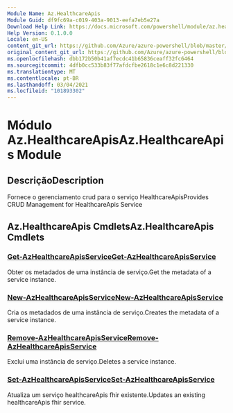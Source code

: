 ```yaml
---
Module Name: Az.HealthcareApis
Module Guid: df9fc69a-c019-403a-9013-eefa7eb5e27a
Download Help Link: https://docs.microsoft.com/powershell/module/az.healthcareapis
Help Version: 0.1.0.0
Locale: en-US
content_git_url: https://github.com/Azure/azure-powershell/blob/master/src/HealthcareApis/HealthcareApis/help/Az.HealthcareApis.md
original_content_git_url: https://github.com/Azure/azure-powershell/blob/master/src/HealthcareApis/HealthcareApis/help/Az.HealthcareApis.md
ms.openlocfilehash: dbb172b50b41af7ecdc41b65836ceaff32fc6464
ms.sourcegitcommit: 4dfb0cc533b83f77afdcfbe2618c1e6c8d221330
ms.translationtype: MT
ms.contentlocale: pt-BR
ms.lasthandoff: 03/04/2021
ms.locfileid: "101893302"
---
```

# <span data-ttu-id="15f55-101">Módulo Az.HealthcareApis</span><span class="sxs-lookup"><span data-stu-id="15f55-101">Az.HealthcareApis Module</span></span>
## <span data-ttu-id="15f55-102">Descrição</span><span class="sxs-lookup"><span data-stu-id="15f55-102">Description</span></span>
<span data-ttu-id="15f55-103">Fornece o gerenciamento crud para o serviço HealthcareApis</span><span class="sxs-lookup"><span data-stu-id="15f55-103">Provides CRUD Management for HealthcareApis Service</span></span>

## <span data-ttu-id="15f55-104">Az.HealthcareApis Cmdlets</span><span class="sxs-lookup"><span data-stu-id="15f55-104">Az.HealthcareApis Cmdlets</span></span>
### [<span data-ttu-id="15f55-105">Get-AzHealthcareApisService</span><span class="sxs-lookup"><span data-stu-id="15f55-105">Get-AzHealthcareApisService</span></span>](Get-AzHealthcareApisService.md)
<span data-ttu-id="15f55-106">Obter os metadados de uma instância de serviço.</span><span class="sxs-lookup"><span data-stu-id="15f55-106">Get the metadata of a service instance.</span></span>

### [<span data-ttu-id="15f55-107">New-AzHealthcareApisService</span><span class="sxs-lookup"><span data-stu-id="15f55-107">New-AzHealthcareApisService</span></span>](New-AzHealthcareApisService.md)
<span data-ttu-id="15f55-108">Cria os metadados de uma instância de serviço.</span><span class="sxs-lookup"><span data-stu-id="15f55-108">Creates the metadata of a service instance.</span></span>

### [<span data-ttu-id="15f55-109">Remove-AzHealthcareApisService</span><span class="sxs-lookup"><span data-stu-id="15f55-109">Remove-AzHealthcareApisService</span></span>](Remove-AzHealthcareApisService.md)
<span data-ttu-id="15f55-110">Exclui uma instância de serviço.</span><span class="sxs-lookup"><span data-stu-id="15f55-110">Deletes a service instance.</span></span>

### [<span data-ttu-id="15f55-111">Set-AzHealthcareApisService</span><span class="sxs-lookup"><span data-stu-id="15f55-111">Set-AzHealthcareApisService</span></span>](Set-AzHealthcareApisService.md)
<span data-ttu-id="15f55-112">Atualiza um serviço healthcareApis fhir existente.</span><span class="sxs-lookup"><span data-stu-id="15f55-112">Updates an existing healthcareApis fhir service.</span></span>


